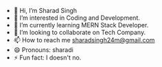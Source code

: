 - 👋 Hi, I’m Sharad Singh
- 👀 I’m interested in Coding and Development.
- 🌱 I’m currently learning  MERN Stack Developer.
- 💞️ I’m looking to collaborate on Tech Company.
- 📫 How to reach me sharadsingh24m@gmail.com
- 😄 Pronouns: sharadi
- ⚡ Fun fact: I doesn't no.

<!---
13Sharad/13Sharad is a ✨ special ✨ repository because its `README.md` (this file) appears on your GitHub profile.
You can click the Preview link to take a look at your changes.
--->
